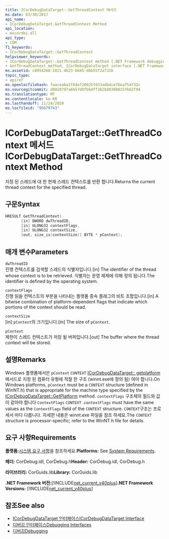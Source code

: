 ```yaml
---
title: ICorDebugDataTarget::GetThreadContext 메서드
ms.date: 03/30/2017
api_name:
- ICorDebugDataTarget.GetThreadContext Method
api_location:
- mscordbi.dll
api_type:
- COM
f1_keywords:
- ICorDebugDataTarget::GetThreadContext
helpviewer_keywords:
- ICorDebugDataTarget::GetThreadContext method [.NET Framework debugging]
- GetThreadContext method, ICorDebugDataTarget interface [.NET Framework debugging]
ms.assetid: c8954268-1821-4b23-b665-dbb55f2af31b
topic_type:
- apiref
ms.openlocfilehash: faacea6a2f04ef20025fd33adb4ce76eaf54f32c
ms.sourcegitcommit: d8020797a6657d0fbbdff362b80300815f682f94
ms.translationtype: MT
ms.contentlocale: ko-KR
ms.lasthandoff: 11/24/2020
ms.locfileid: "95679743"
---
```

# <a name="icordebugdatatargetgetthreadcontext-method"></a><span data-ttu-id="85408-102">ICorDebugDataTarget::GetThreadContext 메서드</span><span class="sxs-lookup"><span data-stu-id="85408-102">ICorDebugDataTarget::GetThreadContext Method</span></span>

<span data-ttu-id="85408-103">지정 된 스레드에 대 한 현재 스레드 컨텍스트를 반환 합니다.</span><span class="sxs-lookup"><span data-stu-id="85408-103">Returns the current thread context for the specified thread.</span></span>  
  
## <a name="syntax"></a><span data-ttu-id="85408-104">구문</span><span class="sxs-lookup"><span data-stu-id="85408-104">Syntax</span></span>  
  
```cpp  
HRESULT GetThreadContext(  
       [in] DWORD dwThreadID,  
       [in] ULONG32 contextFlags,  
       [in] ULONG32 contextSize,  
       [out, size_is(contextSize)] BYTE * pContext);  
```  
  
## <a name="parameters"></a><span data-ttu-id="85408-105">매개 변수</span><span class="sxs-lookup"><span data-stu-id="85408-105">Parameters</span></span>  

 `dwThreadID`  
 <span data-ttu-id="85408-106">진행 컨텍스트를 검색할 스레드의 식별자입니다.</span><span class="sxs-lookup"><span data-stu-id="85408-106">[in] The identifier of the thread whose context is to be retrieved.</span></span> <span data-ttu-id="85408-107">식별자는 운영 체제에 의해 정의 됩니다.</span><span class="sxs-lookup"><span data-stu-id="85408-107">The identifier is defined by the operating system.</span></span>  
  
 `contextFlags`  
 <span data-ttu-id="85408-108">진행 읽을 컨텍스트의 부분을 나타내는 플랫폼 종속 플래그의 비트 조합입니다.</span><span class="sxs-lookup"><span data-stu-id="85408-108">[in] A bitwise combination of platform-dependent flags that indicate which portions of the context should be read.</span></span>  
  
 `contextSize`  
 <span data-ttu-id="85408-109">[in] `pContext`의 크기입니다.</span><span class="sxs-lookup"><span data-stu-id="85408-109">[in] The size of `pContext`.</span></span>  
  
 `pContext`  
 <span data-ttu-id="85408-110">제한이 스레드 컨텍스트가 저장 될 버퍼입니다.</span><span class="sxs-lookup"><span data-stu-id="85408-110">[out] The buffer where the thread context will be stored.</span></span>  
  
## <a name="remarks"></a><span data-ttu-id="85408-111">설명</span><span class="sxs-lookup"><span data-stu-id="85408-111">Remarks</span></span>  

 <span data-ttu-id="85408-112">Windows 플랫폼에서은 `pContext` `CONTEXT` [ICorDebugDataTarget:: getplatform](icordebugdatatarget-getplatform-method.md) 메서드로 지정 된 컴퓨터 유형에 적절 한 구조 (winnt.exe에 정의 됨) 여야 합니다.</span><span class="sxs-lookup"><span data-stu-id="85408-112">On Windows platforms, `pContext` must be a `CONTEXT` structure (defined in WinNT.h) that is appropriate for the machine type specified by the [ICorDebugDataTarget::GetPlatform](icordebugdatatarget-getplatform-method.md) method.</span></span> <span data-ttu-id="85408-113">`contextFlags` 구조체의 필드와 값이 같아야 합니다 `ContextFlags` `CONTEXT` .</span><span class="sxs-lookup"><span data-stu-id="85408-113">`contextFlags` must have the same values as the `ContextFlags` field of the `CONTEXT` structure.</span></span> <span data-ttu-id="85408-114">`CONTEXT`구조는 프로세서 마다 다릅니다. 자세한 내용은 winnt.exe 파일을 참조 하세요.</span><span class="sxs-lookup"><span data-stu-id="85408-114">The `CONTEXT` structure is processor-specific; refer to the WinNT.h file for details.</span></span>  
  
## <a name="requirements"></a><span data-ttu-id="85408-115">요구 사항</span><span class="sxs-lookup"><span data-stu-id="85408-115">Requirements</span></span>  

 <span data-ttu-id="85408-116">**플랫폼:**[시스템 요구 사항](../../get-started/system-requirements.md)을 참조하세요.</span><span class="sxs-lookup"><span data-stu-id="85408-116">**Platforms:** See [System Requirements](../../get-started/system-requirements.md).</span></span>  
  
 <span data-ttu-id="85408-117">**헤더:** CorDebug.idl, CorDebug.h</span><span class="sxs-lookup"><span data-stu-id="85408-117">**Header:** CorDebug.idl, CorDebug.h</span></span>  
  
 <span data-ttu-id="85408-118">**라이브러리:** CorGuids.lib</span><span class="sxs-lookup"><span data-stu-id="85408-118">**Library:** CorGuids.lib</span></span>  
  
 <span data-ttu-id="85408-119">**.NET Framework 버전:**[!INCLUDE[net_current_v40plus](../../../../includes/net-current-v40plus-md.md)]</span><span class="sxs-lookup"><span data-stu-id="85408-119">**.NET Framework Versions:** [!INCLUDE[net_current_v40plus](../../../../includes/net-current-v40plus-md.md)]</span></span>  
  
## <a name="see-also"></a><span data-ttu-id="85408-120">참조</span><span class="sxs-lookup"><span data-stu-id="85408-120">See also</span></span>

- [<span data-ttu-id="85408-121">ICorDebugDataTarget 인터페이스</span><span class="sxs-lookup"><span data-stu-id="85408-121">ICorDebugDataTarget Interface</span></span>](icordebugdatatarget-interface.md)
- [<span data-ttu-id="85408-122">디버깅 인터페이스</span><span class="sxs-lookup"><span data-stu-id="85408-122">Debugging Interfaces</span></span>](debugging-interfaces.md)
- [<span data-ttu-id="85408-123">디버깅</span><span class="sxs-lookup"><span data-stu-id="85408-123">Debugging</span></span>](index.md)
